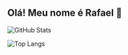 ## Olá! Meu nome é Rafael 👋


![GitHub Stats](https://github-readme-stats.vercel.app/api?username=RafaelTrevizoli&show_icons=true&theme=radical)

![Top Langs](https://github-readme-stats.vercel.app/api/top-langs/?username=RafaelTrebizoli&layout=compact&theme=radical)
